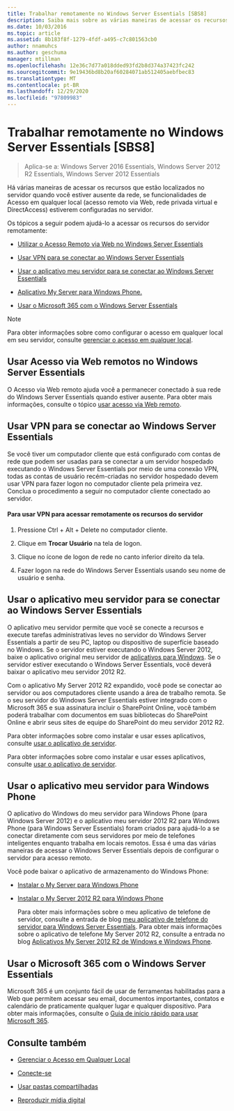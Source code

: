 ```yaml
---
title: Trabalhar remotamente no Windows Server Essentials [SBS8]
description: Saiba mais sobre as várias maneiras de acessar os recursos que estão localizados no servidor quando você estiver longe da sua rede.
ms.date: 10/03/2016
ms.topic: article
ms.assetid: 8b183f8f-1279-4fdf-a495-c7c801563cb0
author: nnamuhcs
ms.author: geschuma
manager: mtillman
ms.openlocfilehash: 12e36c7d77a018dded93fd2b8d374a37423fc242
ms.sourcegitcommit: 9e19436bd8b20af60284071ab512405aebfbec83
ms.translationtype: MT
ms.contentlocale: pt-BR
ms.lasthandoff: 12/29/2020
ms.locfileid: "97809983"
---
```

# <a name="work-remotely-in-windows-server-essentials"></a>Trabalhar remotamente no Windows Server Essentials [SBS8]

>Aplica-se a: Windows Server 2016 Essentials, Windows Server 2012 R2 Essentials, Windows Server 2012 Essentials

 Há várias maneiras de acessar os recursos que estão localizados no servidor quando você estiver ausente da rede, se funcionalidades de Acesso em qualquer local (acesso remoto via Web, rede privada virtual e DirectAccess) estiverem configuradas no servidor.

 Os tópicos a seguir podem ajudá-lo a acessar os recursos do servidor remotamente:


-   [Utilizar o Acesso Remoto via Web no Windows Server Essentials](Work-Remotely-in-Windows-Server-Essentials.md#BKMA_RWA)

-   [Usar VPN para se conectar ao Windows Server Essentials](Work-Remotely-in-Windows-Server-Essentials.md#BKMK_3)

-   [Usar o aplicativo meu servidor para se conectar ao Windows Server Essentials](Work-Remotely-in-Windows-Server-Essentials.md#BKMK_App)

-   [Aplicativo My Server para Windows Phone.](Work-Remotely-in-Windows-Server-Essentials.md#BKMK_2)

-   [Usar o Microsoft 365 com o Windows Server Essentials](Work-Remotely-in-Windows-Server-Essentials.md#BKMK_O365)

> [!NOTE]
>  Para obter informações sobre como configurar o acesso em qualquer local em seu servidor, consulte [gerenciar o acesso em qualquer local](../manage/Manage-Anywhere-Access-in-Windows-Server-Essentials.md).

##  <a name="use-remote-web-access-in-windows-server-essentials"></a><a name="BKMA_RWA"></a> Usar Acesso via Web remotos no Windows Server Essentials

 O Acesso via Web remoto  ajuda você a permanecer conectado à sua rede do Windows Server Essentials quando estiver ausente. Para obter mais informações, consulte o tópico [usar acesso via Web remoto](Use-Remote-Web-Access-in-Windows-Server-Essentials.md).


##  <a name="use-vpn-to-connect-to-windows-server-essentials"></a><a name="BKMK_3"></a> Usar VPN para se conectar ao Windows Server Essentials
 Se você tiver um computador cliente que está configurado com contas de rede que podem ser usadas para se conectar a um servidor hospedado executando o Windows Server Essentials por meio de uma conexão VPN, todas as contas de usuário recém-criadas no servidor hospedado devem usar VPN para fazer logon no computador cliente pela primeira vez. Conclua o procedimento a seguir no computador cliente conectado ao servidor.

#### <a name="to-use-vpn-to-remotely-access-server-resources"></a>Para usar VPN para acessar remotamente os recursos do servidor

1.  Pressione Ctrl + Alt + Delete no computador cliente.

2.  Clique em **Trocar Usuário** na tela de logon.

3.  Clique no ícone de logon de rede no canto inferior direito da tela.

4.  Fazer logon na rede do Windows Server Essentials usando seu nome de usuário e senha.

##  <a name="use-the-my-server-app-to-connect-to-windows-server-essentials"></a><a name="BKMK_App"></a> Usar o aplicativo meu servidor para se conectar ao Windows Server Essentials
 O aplicativo meu servidor permite que você se conecte a recursos e execute tarefas administrativas leves no servidor do Windows Server Essentials a partir de seu PC, laptop ou dispositivo de superfície baseado no Windows. Se o servidor estiver executando o Windows Server 2012, baixe o aplicativo original meu servidor de [aplicativos para Windows](https://windows.microsoft.com/windows-8/apps). Se o servidor estiver executando o Windows Server Essentials, você deverá baixar o aplicativo meu servidor 2012 R2.

 Com o aplicativo My Server 2012 R2 expandido, você pode se conectar ao servidor ou aos computadores cliente usando a área de trabalho remota. Se o seu servidor do Windows Server Essentials estiver integrado com o Microsoft 365 e sua assinatura incluir o SharePoint Online, você também poderá trabalhar com documentos em suas bibliotecas do SharePoint Online e abrir seus sites de equipe do SharePoint do meu servidor 2012 R2.


 Para obter informações sobre como instalar e usar esses aplicativos, consulte [usar o aplicativo de servidor](Use-the-My-Server-App-to-Connect-to-Windows-Server-Essentials.md).

 Para obter informações sobre como instalar e usar esses aplicativos, consulte [usar o aplicativo de servidor](../use/Use-the-My-Server-App-to-Connect-to-Windows-Server-Essentials.md).


##  <a name="use-the-my-server-app-for-windows-phone"></a><a name="BKMK_2"></a> Usar o aplicativo meu servidor para Windows Phone
 O aplicativo do Windows do meu servidor para Windows Phone (para Windows Server 2012) e o aplicativo meu servidor 2012 R2 para Windows Phone (para Windows Server Essentials) foram criados para ajudá-lo a se conectar diretamente com seus servidores por meio de telefones inteligentes enquanto trabalha em locais remotos. Essa é uma das várias maneiras de acessar o Windows Server Essentials depois de configurar o servidor para acesso remoto.

 Você pode baixar o aplicativo de armazenamento do Windows Phone:

- [Instalar o My Server para Windows Phone](http://www.windowsphone.com/store/app/my-server/6c2f98d5-6fcf-4e1d-b8b1-cde62ea1a94a)

- [Instalar o My Server 2012 R2 para Windows Phone](http://www.windowsphone.com/store/app/my-server-2012-r2/44f596b5-0477-4096-b96e-ddd6ef64ad6b)

  Para obter mais informações sobre o meu aplicativo de telefone de servidor, consulte a entrada de blog [meu aplicativo de telefone do servidor para Windows Server Essentials](/archive/blogs/sbs/my-server-phone-app-for-windows-server-2012-essentials). Para obter mais informações sobre o aplicativo de telefone My Server 2012 R2, consulte a entrada no blog [Aplicativos My Server 2012 R2 de Windows e Windows Phone](/archive/blogs/sbs/my-server-2012-r2-windows-and-windows-phone-apps).

##  <a name="use-microsoft-365-with-windows-server-essentials"></a><a name="BKMK_O365"></a> Usar o Microsoft 365 com o Windows Server Essentials

 Microsoft 365 é um conjunto fácil de usar de ferramentas habilitadas para a Web que permitem acessar seu email, documentos importantes, contatos e calendário de praticamente qualquer lugar e qualquer dispositivo. Para obter mais informações, consulte o [Guia de início rápido para usar Microsoft 365](Quick-Start-Guide-to-Using-Microsoft-Office-365-with-Windows-Server-Essentials.md).


## <a name="see-also"></a>Consulte também

-   [Gerenciar o Acesso em Qualquer Local](../manage/Manage-Anywhere-Access-in-Windows-Server-Essentials.md)

-   [Conecte-se](Get-Connected-in-Windows-Server-Essentials.md)

-   [Usar pastas compartilhadas](Use-Shared-Folders-in-Windows-Server-Essentials.md)

-   [Reproduzir mídia digital](Play-Digital-Media-in-Windows-Server-Essentials.md)